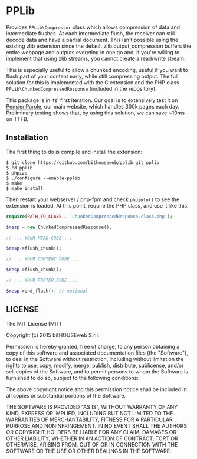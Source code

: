 PPLib
=====

Provides `PPLib\Compressor` class which allows compression of data and 
intermediate flushes. At each intermediate flush, the receiver can still decode
data and have a partial document. This isn't possible using the existing zlib
extension since the default zlib.output_compression buffers the entire webpage
and outputs everyting in one go and, if you're willing to implement that using
zlib streams, you cannot create a read/write stream.

This is especially useful to allow a chunked encoding, useful if you want to
flush part of your content early, while still compressing output. The full
solution for this is implemented with the C extension and the PHP class
`PPLib\ChunkedCompressedResponse` (included in the repository).

This package is in its' first iteration. Our goal is to extensively test it
on [PensieriParole](www.pensieriparole.it), our main website, which handles
300k pages each day. Preliminary testing shows that, by using this solution,
we can save ~10ms on TTFB.


Installation
------------

The first thing to do is compile and install the extension:

    $ git clone https://github.com/bithouseweb/pplib.git pplib
    $ cd pplib
    $ phpize
    $ ./configure --enable-pplib
    $ make
    $ make install

Then restart your webserver / php-fpm and check `phpinfo()` to see the
extension is loaded. At this point, require the PHP class, and use it like
this:

```php
require(PATH_TO_CLASS . 'ChunkedCompressedResponse.class.php');

$resp = new ChunkedCompressedResponse();

// ... YOUR HEAD CODE ...

$resp->flush_chunk();

// ... YOUR CONTENT CODE ...

$resp->flush_chunk();

// ... YOUR FOOTER CODE ...

$resp->end_flush(); // optional

````


LICENSE
-------

The MIT License (MIT)

Copyright (c) 2015 bitHOUSEweb S.r.l.

Permission is hereby granted, free of charge, to any person obtaining a copy
of this software and associated documentation files (the "Software"), to deal
in the Software without restriction, including without limitation the rights
to use, copy, modify, merge, publish, distribute, sublicense, and/or sell
copies of the Software, and to permit persons to whom the Software is
furnished to do so, subject to the following conditions:

The above copyright notice and this permission notice shall be included in
all copies or substantial portions of the Software.

THE SOFTWARE IS PROVIDED "AS IS", WITHOUT WARRANTY OF ANY KIND, EXPRESS OR
IMPLIED, INCLUDING BUT NOT LIMITED TO THE WARRANTIES OF MERCHANTABILITY,
FITNESS FOR A PARTICULAR PURPOSE AND NONINFRINGEMENT. IN NO EVENT SHALL THE
AUTHORS OR COPYRIGHT HOLDERS BE LIABLE FOR ANY CLAIM, DAMAGES OR OTHER
LIABILITY, WHETHER IN AN ACTION OF CONTRACT, TORT OR OTHERWISE, ARISING FROM,
OUT OF OR IN CONNECTION WITH THE SOFTWARE OR THE USE OR OTHER DEALINGS IN
THE SOFTWARE.
